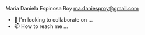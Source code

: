 Maria Daniela Espinosa Roy
ma.daniesproy@gmail.com

- 💞️ I’m looking to collaborate on ...
- 📫 How to reach me ...

<!---
Maria-Daniela/Maria-Daniela is a ✨ special ✨ repository because its `README.md` (this file) appears on your GitHub profile.
You can click the Preview link to take a look at your changes.
--->
